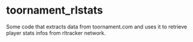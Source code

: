 # toornament_rlstats
Some code that extracts data from toornament.com and uses it to retrieve player stats infos from rltracker network.
